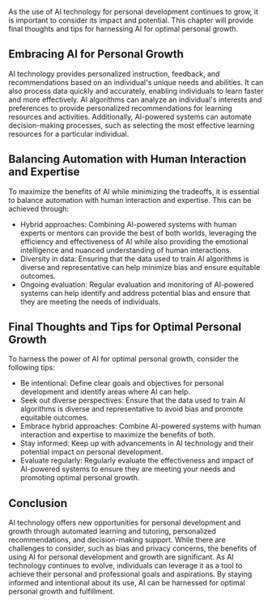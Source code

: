 

As the use of AI technology for personal development continues to grow, it is important to consider its impact and potential. This chapter will provide final thoughts and tips for harnessing AI for optimal personal growth.

Embracing AI for Personal Growth
--------------------------------

AI technology provides personalized instruction, feedback, and recommendations based on an individual's unique needs and abilities. It can also process data quickly and accurately, enabling individuals to learn faster and more effectively. AI algorithms can analyze an individual's interests and preferences to provide personalized recommendations for learning resources and activities. Additionally, AI-powered systems can automate decision-making processes, such as selecting the most effective learning resources for a particular individual.

Balancing Automation with Human Interaction and Expertise
---------------------------------------------------------

To maximize the benefits of AI while minimizing the tradeoffs, it is essential to balance automation with human interaction and expertise. This can be achieved through:

* Hybrid approaches: Combining AI-powered systems with human experts or mentors can provide the best of both worlds, leveraging the efficiency and effectiveness of AI while also providing the emotional intelligence and nuanced understanding of human interactions.
* Diversity in data: Ensuring that the data used to train AI algorithms is diverse and representative can help minimize bias and ensure equitable outcomes.
* Ongoing evaluation: Regular evaluation and monitoring of AI-powered systems can help identify and address potential bias and ensure that they are meeting the needs of individuals.

Final Thoughts and Tips for Optimal Personal Growth
---------------------------------------------------

To harness the power of AI for optimal personal growth, consider the following tips:

* Be intentional: Define clear goals and objectives for personal development and identify areas where AI can help.
* Seek out diverse perspectives: Ensure that the data used to train AI algorithms is diverse and representative to avoid bias and promote equitable outcomes.
* Embrace hybrid approaches: Combine AI-powered systems with human interaction and expertise to maximize the benefits of both.
* Stay informed: Keep up with advancements in AI technology and their potential impact on personal development.
* Evaluate regularly: Regularly evaluate the effectiveness and impact of AI-powered systems to ensure they are meeting your needs and promoting optimal personal growth.

Conclusion
----------

AI technology offers new opportunities for personal development and growth through automated learning and tutoring, personalized recommendations, and decision-making support. While there are challenges to consider, such as bias and privacy concerns, the benefits of using AI for personal development and growth are significant. As AI technology continues to evolve, individuals can leverage it as a tool to achieve their personal and professional goals and aspirations. By staying informed and intentional about its use, AI can be harnessed for optimal personal growth and fulfillment.


